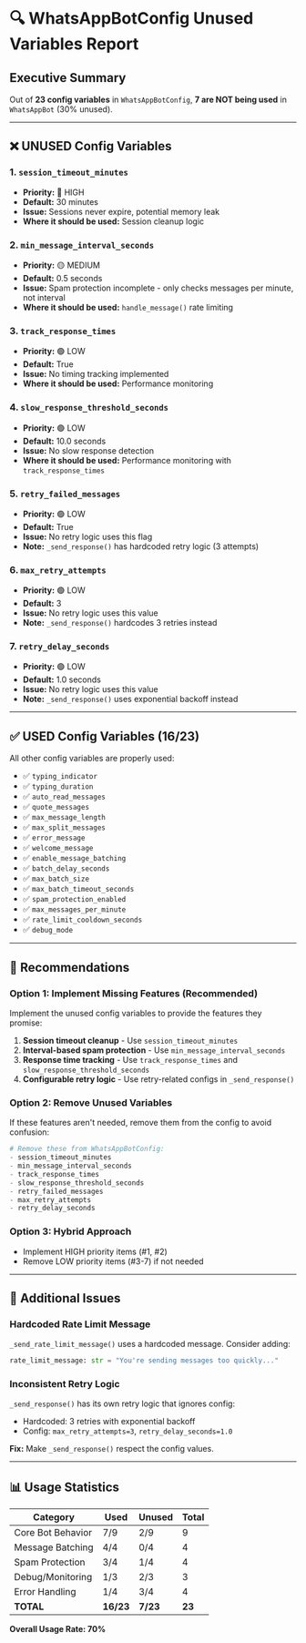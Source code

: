 # 🔍 WhatsAppBotConfig Unused Variables Report

## Executive Summary

Out of **23 config variables** in `WhatsAppBotConfig`, **7 are NOT being used** in `WhatsAppBot` (30% unused).

---

## ❌ UNUSED Config Variables

### 1. `session_timeout_minutes` 
- **Priority:** 🔴 HIGH
- **Default:** 30 minutes
- **Issue:** Sessions never expire, potential memory leak
- **Where it should be used:** Session cleanup logic

### 2. `min_message_interval_seconds`
- **Priority:** 🟡 MEDIUM  
- **Default:** 0.5 seconds
- **Issue:** Spam protection incomplete - only checks messages per minute, not interval
- **Where it should be used:** `handle_message()` rate limiting

### 3. `track_response_times`
- **Priority:** 🟢 LOW
- **Default:** True
- **Issue:** No timing tracking implemented
- **Where it should be used:** Performance monitoring

### 4. `slow_response_threshold_seconds`
- **Priority:** 🟢 LOW
- **Default:** 10.0 seconds
- **Issue:** No slow response detection
- **Where it should be used:** Performance monitoring with `track_response_times`

### 5. `retry_failed_messages`
- **Priority:** 🟢 LOW
- **Default:** True
- **Issue:** No retry logic uses this flag
- **Note:** `_send_response()` has hardcoded retry logic (3 attempts)

### 6. `max_retry_attempts`
- **Priority:** 🟢 LOW
- **Default:** 3
- **Issue:** No retry logic uses this value
- **Note:** `_send_response()` hardcodes 3 retries instead

### 7. `retry_delay_seconds`
- **Priority:** 🟢 LOW
- **Default:** 1.0 seconds
- **Issue:** No retry logic uses this value
- **Note:** `_send_response()` uses exponential backoff instead

---

## ✅ USED Config Variables (16/23)

All other config variables are properly used:
- ✅ `typing_indicator`
- ✅ `typing_duration`
- ✅ `auto_read_messages`
- ✅ `quote_messages`
- ✅ `max_message_length`
- ✅ `max_split_messages`
- ✅ `error_message`
- ✅ `welcome_message`
- ✅ `enable_message_batching`
- ✅ `batch_delay_seconds`
- ✅ `max_batch_size`
- ✅ `max_batch_timeout_seconds`
- ✅ `spam_protection_enabled`
- ✅ `max_messages_per_minute`
- ✅ `rate_limit_cooldown_seconds`
- ✅ `debug_mode`

---

## 🎯 Recommendations

### Option 1: Implement Missing Features (Recommended)
Implement the unused config variables to provide the features they promise:

1. **Session timeout cleanup** - Use `session_timeout_minutes`
2. **Interval-based spam protection** - Use `min_message_interval_seconds`
3. **Response time tracking** - Use `track_response_times` and `slow_response_threshold_seconds`
4. **Configurable retry logic** - Use retry-related configs in `_send_response()`

### Option 2: Remove Unused Variables
If these features aren't needed, remove them from the config to avoid confusion:

```python
# Remove these from WhatsAppBotConfig:
- session_timeout_minutes
- min_message_interval_seconds
- track_response_times
- slow_response_threshold_seconds
- retry_failed_messages
- max_retry_attempts
- retry_delay_seconds
```

### Option 3: Hybrid Approach
- Implement HIGH priority items (#1, #2)
- Remove LOW priority items (#3-7) if not needed

---

## 🐛 Additional Issues

### Hardcoded Rate Limit Message
`_send_rate_limit_message()` uses a hardcoded message. Consider adding:
```python
rate_limit_message: str = "You're sending messages too quickly..."
```

### Inconsistent Retry Logic
`_send_response()` has its own retry logic that ignores config:
- Hardcoded: 3 retries with exponential backoff
- Config: `max_retry_attempts=3`, `retry_delay_seconds=1.0`

**Fix:** Make `_send_response()` respect the config values.

---

## 📊 Usage Statistics

| Category | Used | Unused | Total |
|----------|------|--------|-------|
| Core Bot Behavior | 7/9 | 2/9 | 9 |
| Message Batching | 4/4 | 0/4 | 4 |
| Spam Protection | 3/4 | 1/4 | 4 |
| Debug/Monitoring | 1/3 | 2/3 | 3 |
| Error Handling | 1/4 | 3/4 | 4 |
| **TOTAL** | **16/23** | **7/23** | **23** |

**Overall Usage Rate: 70%**
